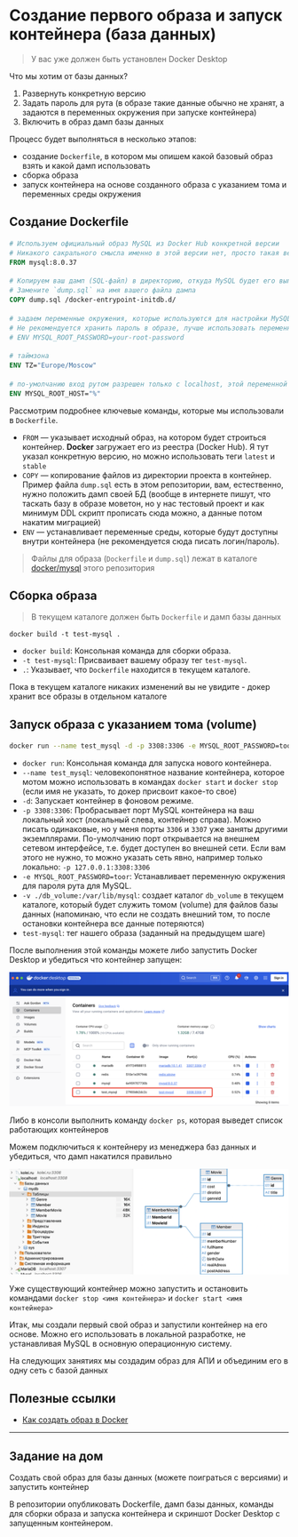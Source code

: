 # Создание первого образа и запуск контейнера (база данных)

>У вас уже должен быть установлен Docker Desktop

Что мы хотим от базы данных?

1. Развернуть конкретную версию
1. Задать пароль для рута (в образе такие данные обычно не хранят, а задаются в переменных окружения при запуске контейнера)
1. Включить в образ дамп базы данных

Процесс будет выполняться в несколько этапов:

* создание `Dockerfile`, в котором мы опишем какой базовый образ взять и какой дамп использовать
* сборка образа
* запуск контейнера на основе созданного образа с указанием тома и переменных среды окружения

## Создание Dockerfile

```Dockerfile
# Используем официальный образ MySQL из Docker Hub конкретной версии
# Никакого сакрального смысла именно в этой версии нет, просто такая версия была в инфраструктурном листе площадки для демо-экзамена
FROM mysql:8.0.37

# Копируем ваш дамп (SQL-файл) в директорию, откуда MySQL будет его выполнять при первом запуске
# Замените `dump.sql` на имя вашего файла дампа
COPY dump.sql /docker-entrypoint-initdb.d/

# задаем переменные окружения, которые используются для настройки MySQL
# Не рекомендуется хранить пароль в образе, лучше использовать переменные окружения при запуске контейнера
# ENV MYSQL_ROOT_PASSWORD=your-root-password

# таймзона
ENV TZ="Europe/Moscow"

# по-умолчанию вход рутом разрешен только с localhost, этой переменной мы разрешаем вход откуда угодно (на проде так далать конечно нельзя, и вообще ходить рутом тоже)
ENV MYSQL_ROOT_HOST="%" 
```

Рассмотрим подробнее ключевые команды, которые мы использовали в `Dockerfile`.

* `FROM` — указывает исходный образ, на котором будет строиться контейнер. **Docker** загружает его из реестра (Docker Hub). Я тут указал конкретную версию, но можно использовать теги `latest` и `stable`
* `COPY` — копирование файлов из директории проекта в контейнер. Пример файла `dump.sql` есть в этом репозитории, вам, естественно, нужно положить дамп своей БД (вообще в интернете пишут, что таскать базу в образе моветон, но у нас тестовый проект и как минимум DDL скрипт прописать сюда можно, а данные потом накатим миграцией)
* `ENV` — устанавливает переменные среды, которые будут доступны внутри контейнера (не рекомендуется сюда писать логин/пароль).

>Файлы для образа (`Dockerfile` и `dump.sql`) лежат в каталоге [docker/mysql](../docker/mysql/) этого репозитория

## Сборка образа

>В текущем каталоге должен быть `Dockerfile` и дамп базы данных

```
docker build -t test-mysql .
```

* `docker build`: Консольная команда для сборки образа. 
* `-t test-mysql`: Присваивает вашему образу тег `test-mysql`. 
* `.`: Указывает, что `Dockerfile` находится в текущем каталоге. 

Пока в текущем каталоге никаких изменений вы не увидите - докер хранит все образы в отдельном каталоге

## Запуск образа с указанием тома (volume)

```sh
docker run --name test_mysql -d -p 3308:3306 -e MYSQL_ROOT_PASSWORD=toor -v ./db_volume:/var/lib/mysql test-mysql
```

* `docker run`: Консольная команда для запуска нового контейнера. 
* `--name test_mysql`: человекопонятное название контейнера, которое мотом можно использовать в командах `docker start` и `docker stop` (если имя не указать, то докер присвоит какое-то свое)
* `-d`: Запускает контейнер в фоновом режиме. 
* `-p 3308:3306`: Пробрасывает порт MySQL контейнера на ваш локальный хост (локальный слева, контейнер справа). Можно писать одинаковые, но у меня порты `3306` и `3307` уже заняты другими экземплярами. По-умолчанию порт открывается на внешнем сетевом интерфейсе, т.е. будет доступен во внешней сети. Если вам этого не нужно, то можно указать сеть явно, например только локально: `-p 127.0.0.1:3308:3306`
* `-e MYSQL_ROOT_PASSWORD=toor`: Устанавливает переменную окружения для пароля рута для MySQL.
* `-v ./db_volume:/var/lib/mysql`: создает каталог `db_volume` в текущем каталоге, который будет служить томом (volume) для файлов базы данных (напоминаю, что если не создать внешний том, то после остановки контейнера все данные потеряются)
* `test-mysql`: тег нашего образа (заданный на предыдущем шаге)

После выполнения этой команды можете либо запустить Docker Desktop и убедиться что контейнер запущен:

![](../img/docker03.png)

Либо в консоли выполнить команду `docker ps`, которая выведет список работающих контейнеров

Можем подключиться к контейнеру из менеджера баз данных и убедиться, что дамп накатился правильно

![](../img/docker05.png)

Уже существующий контейнер можно запустить и остановить командами `docker stop <имя контейнера>` и `docker start <имя контейнера>`

Итак, мы создали первый свой образ и запустили контейнер на его основе. Можно его использовать в локальной разработке, не устанавливая MySQL в основную операционную систему.

На следующих занятиях мы создадим образ для АПИ и объединим его в одну сеть с базой данных

## Полезные ссылки

* [Как создать образ в Docker](https://selectel.ru/blog/tutorials/how-to-create-docker-image/)

---

## Задание на дом

Создать свой образ для базы данных (можете поиграться с версиями) и запустить контейнер

В репозитории опубликовать Dockerfile, дамп базы данных, команды для сборки образа и запуска контейнера и скриншот Docker Desktop с запущенным контейнером.